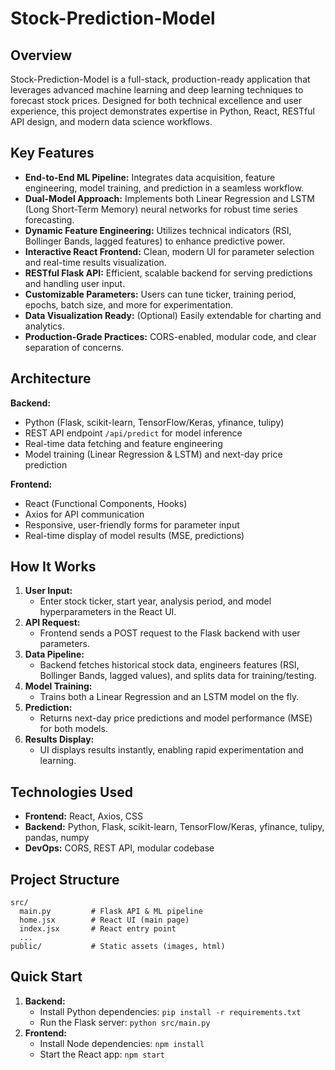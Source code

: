 
# Stock-Prediction-Model

## Overview

Stock-Prediction-Model is a full-stack, production-ready application that leverages advanced machine learning and deep learning techniques to forecast stock prices. Designed for both technical excellence and user experience, this project demonstrates expertise in Python, React, RESTful API design, and modern data science workflows. 

## Key Features

- **End-to-End ML Pipeline:** Integrates data acquisition, feature engineering, model training, and prediction in a seamless workflow.
- **Dual-Model Approach:** Implements both Linear Regression and LSTM (Long Short-Term Memory) neural networks for robust time series forecasting.
- **Dynamic Feature Engineering:** Utilizes technical indicators (RSI, Bollinger Bands, lagged features) to enhance predictive power.
- **Interactive React Frontend:** Clean, modern UI for parameter selection and real-time results visualization.
- **RESTful Flask API:** Efficient, scalable backend for serving predictions and handling user input.
- **Customizable Parameters:** Users can tune ticker, training period, epochs, batch size, and more for experimentation.
- **Data Visualization Ready:** (Optional) Easily extendable for charting and analytics.
- **Production-Grade Practices:** CORS-enabled, modular code, and clear separation of concerns.

## Architecture

**Backend:**
- Python (Flask, scikit-learn, TensorFlow/Keras, yfinance, tulipy)
- REST API endpoint `/api/predict` for model inference
- Real-time data fetching and feature engineering
- Model training (Linear Regression & LSTM) and next-day price prediction

**Frontend:**
- React (Functional Components, Hooks)
- Axios for API communication
- Responsive, user-friendly forms for parameter input
- Real-time display of model results (MSE, predictions)

## How It Works

1. **User Input:**
	- Enter stock ticker, start year, analysis period, and model hyperparameters in the React UI.
2. **API Request:**
	- Frontend sends a POST request to the Flask backend with user parameters.
3. **Data Pipeline:**
	- Backend fetches historical stock data, engineers features (RSI, Bollinger Bands, lagged values), and splits data for training/testing.
4. **Model Training:**
	- Trains both a Linear Regression and an LSTM model on the fly.
5. **Prediction:**
	- Returns next-day price predictions and model performance (MSE) for both models.
6. **Results Display:**
	- UI displays results instantly, enabling rapid experimentation and learning.

## Technologies Used

- **Frontend:** React, Axios, CSS
- **Backend:** Python, Flask, scikit-learn, TensorFlow/Keras, yfinance, tulipy, pandas, numpy
- **DevOps:** CORS, REST API, modular codebase

## Project Structure

```
src/
  main.py         # Flask API & ML pipeline
  home.jsx        # React UI (main page)
  index.jsx       # React entry point
  ...
public/           # Static assets (images, html)
```

## Quick Start

1. **Backend:**
	- Install Python dependencies: `pip install -r requirements.txt`
	- Run the Flask server: `python src/main.py`
2. **Frontend:**
	- Install Node dependencies: `npm install`
	- Start the React app: `npm start`